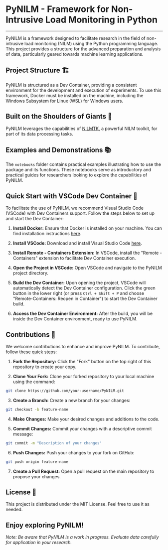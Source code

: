 # PyNILM - Framework for Non-Intrusive Load Monitoring in Python
---

PyNILM is a framework designed to facilitate research in the field of non-intrusive load monitoring (NILM) using the Python programming language. This project provides a structure for the advanced preparation and analysis of data, particularly geared towards machine learning applications.

## Project Structure 🏗️

PyNILM is structured as a Dev Container, providing a consistent environment for the development and execution of experiments. To use this framework, Docker must be installed on the machine, including the Windows Subsystem for Linux (WSL) for Windows users.

## Built on the Shoulders of Giants 🦄

PyNILM leverages the capabilities of [NILMTK](https://github.com/nilmtk/nilmtk), a powerful NILM toolkit, for part of its data processing tasks.

## Examples and Demonstrations 📚

The `notebooks` folder contains practical examples illustrating how to use the package and its functions. These notebooks serve as introductory and practical guides for researchers looking to explore the capabilities of PyNILM.

## Quick Start with VSCode Dev Container 🚀

To facilitate the use of PyNILM, we recommend Visual Studio Code (VSCode) with Dev Containers support. Follow the steps below to set up and start the Dev Container:

1. **Install Docker:** Ensure that Docker is installed on your machine. You can find installation instructions [here](https://docs.docker.com/get-docker/).

2. **Install VSCode:** Download and install Visual Studio Code [here](https://code.visualstudio.com/).

3. **Install Remote - Containers Extension:** In VSCode, install the "Remote - Containers" extension to facilitate Dev Container execution.

4. **Open the Project in VSCode:** Open VSCode and navigate to the PyNILM project directory.

5. **Build the Dev Container:** Upon opening the project, VSCode will automatically detect the Dev Container configuration. Click the green button in the lower right (or press `Ctrl + Shift + P` and choose "Remote-Containers: Reopen in Container") to start the Dev Container build.

6. **Access the Dev Container Environment:** After the build, you will be inside the Dev Container environment, ready to use PyNILM.

## Contributions 🤝

We welcome contributions to enhance and improve PyNILM. To contribute, follow these quick steps:

1. **Fork the Repository:** Click the "Fork" button on the top right of this repository to create your copy.

2. **Clone Your Fork:** Clone your forked repository to your local machine using the command:
```bash
git clone https://github.com/your-username/PyNILM.git
```

3. **Create a Branch:** Create a new branch for your changes:
```bash
git checkout -b feature-name
```

4. **Make Changes:** Make your desired changes and additions to the code.

5. **Commit Changes:** Commit your changes with a descriptive commit message:
```bash
git commit -m "Description of your changes"
```

6. **Push Changes:** Push your changes to your fork on GitHub:
```bash
git push origin feature-name
```

7. **Create a Pull Request:** Open a pull request on the main repository to propose your changes.

## License 📝
This project is distributed under the MIT License. Feel free to use it as needed.

**Enjoy exploring PyNILM!**
---

*Note: Be aware that PyNILM is a work in progress. Evaluate data carefully for application in your research.*